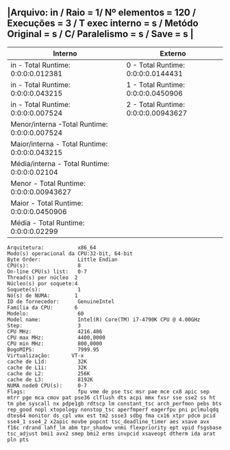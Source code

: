 |Arquivo: in / Raio = 1/ Nº elementos = 120 / Execuções = 3 / T exec interno = s / Metódo Original = s / C/ Paralelismo = s / Save = s  |
------------------------------------------------------------------------------------------------------------------------------------------------------------------
| Interno | Externo |
|---------| ------- |
|in - Total Runtime: 0:0:0:0.012381|0 - Total Runtime: 0:0:0:0.0144431|
|in - Total Runtime: 0:0:0:0.043215|1 - Total Runtime: 0:0:0:0.0450906|
|in - Total Runtime: 0:0:0:0.007524|2 - Total Runtime: 0:0:0:0.00943627|
Menor/interna -Total Runtime: 0:0:0:0.007524|
Maior/interna - Total Runtime: 0:0:0:0.043215|
Média/interna - Total Runtime: 0:0:0:0.02104|
Menor - Total Runtime: 0:0:0:0.00943627|
Maior - Total Runtime: 0:0:0:0.0450906|
Média - Total Runtime: 0:0:0:0.02299|
```<code>
Arquitetura:           x86_64
Modo(s) operacional da CPU:32-bit, 64-bit
Byte Order:            Little Endian
CPU(s):                8
On-line CPU(s) list:   0-7
Thread(s) per núcleo  2
Núcleo(s) por soquete:4
Soquete(s):            1
Nó(s) de NUMA:        1
ID de fornecedor:      GenuineIntel
Família da CPU:       6
Modelo:                60
Model name:            Intel(R) Core(TM) i7-4790K CPU @ 4.00GHz
Step:                  3
CPU MHz:               4216.406
CPU max MHz:           4400,0000
CPU min MHz:           800,0000
BogoMIPS:              7999.95
Virtualização:       VT-x
cache de L1d:          32K
cache de L1i:          32K
cache de L2:           256K
cache de L3:           8192K
NUMA node0 CPU(s):     0-7
Flags:                 fpu vme de pse tsc msr pae mce cx8 apic sep mtrr pge mca cmov pat pse36 clflush dts acpi mmx fxsr sse sse2 ss ht tm pbe syscall nx pdpe1gb rdtscp lm constant_tsc arch_perfmon pebs bts rep_good nopl xtopology nonstop_tsc aperfmperf eagerfpu pni pclmulqdq dtes64 monitor ds_cpl vmx est tm2 ssse3 sdbg fma cx16 xtpr pdcm pcid sse4_1 sse4_2 x2apic movbe popcnt tsc_deadline_timer aes xsave avx f16c rdrand lahf_lm abm tpr_shadow vnmi flexpriority ept vpid fsgsbase tsc_adjust bmi1 avx2 smep bmi2 erms invpcid xsaveopt dtherm ida arat pln pts
